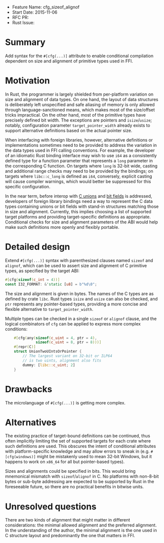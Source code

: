 - Feature Name: cfg_sizeof_alignof
- Start Date: 2015-11-06
- RFC PR:
- Rust Issue:

# Summary
[summary]: #summary

Add syntax for the `#[cfg(...)]` attribute to enable conditional compilation
dependent on size and alignment of primitive types used in FFI.

# Motivation
[motivation]: #motivation

In Rust, the programmer is largely shielded from per-platform variation on
size and alignment of data types. On one hand, the layout of data structures
is deliberately left unspecified and safe aliasing of memory is only allowed
through language-sanctioned means, which makes most of the size/offset
tricks impractical. On the other hand, most of the primitive types have
precisely defined bit width. The exceptions are pointers and `isize`/`usize`;
notably, configuration parameter `target_pointer_width` already exists
to support alternative definitions based on the actual pointer size.

When interfacing with foreign libraries, however, alternative definitions or
implementations sometimes need to be provided to address the variation
in the data types used in FFI calling conventions. For example, the developer
of an idiomatic Rust binding interface may wish to use `i64` as a consistently
defined type for a function parameter that represents a `long` parameter in
the corresponding C function. On targets where `long` is 32-bit wide, casting
and additional range checks may need to be provided by the bindings; on
targets where `libc::c_long` is defined as `i64`, conversely, explicit
casting will cause compiler warnings, which would better be suppressed for
this specific configuration.

In the near term, before interop with [C unions][rfcs#877] and
[bit fields][rfcs#314] is addressed, developers of foreign library bindings
need a way to represent the C data types containing unions or bit fields
with stand-in structures matching those in size and alignment. Currently,
this implies choosing a list of supported target platforms and providing
target-specific definitions as appropriate. Conditional checks for size and
alignment parameters of the ABI would help make such definitions more openly
and flexibly portable.

[rfcs#877]: https://github.com/rust-lang/rfcs/issues/877
[rfcs#314]: https://github.com/rust-lang/rfcs/issues/314

# Detailed design
[design]: #detailed-design

Extend `#[cfg(...)]` syntax with parenthesized clauses named `sizeof` and
`alignof`, which can be used to assert size and alignment of C primitive
types, as specified by the target ABI:

```rust
#[cfg(sizeof(c_int = 4))]
const I32_FORMAT: &'static [u8] = b"%d\0";
```

The size and alignment is given in bytes. The names of the C types are
as defined by crate `libc`. Rust types `isize` and `usize` can also be
checked, and `ptr` represents any pointer-based types, providing a
more concise and flexible alternative to `target_pointer_width`.

Multiple types can be checked in a single `sizeof` or `alignof`
clause, and the logical combinators of `cfg` can be applied to
express more complex conditions:

```rust
    #[cfg(any(sizeof(c_uint = 4, ptr = 4),
              sizeof(c_uint = 8, ptr = 8)))]
    #[repr(C)]
    struct UnionTwoUIntsOrPointer {
        // The largest variant on 32-bit or ILP64
        // is two uints, alignment also fits
        dummy: [libc::c_uint; 2]
    }
```

# Drawbacks
[drawbacks]: #drawbacks

The microlanguage of `#[cfg(...)]` is getting more complex.

# Alternatives
[alternatives]: #alternatives

The existing practice of target-bound definitions can be continued, thus
often implicitly limiting the set of supported targets for each crate
where such definitions are used. This obscures the intent of conditional
attributes with platform-specific knowledge and may allow errors to sneak in
(e.g. `#[cfg(windows)]` might be mistakenly used to mean 32-bit Windows,
but it happens to work on `x86_64` for all but pointer-based types).

Sizes and alignments could be specified in bits. This would bring mnemonical
mismatch with `sizeof`/`alignof` in C. No platforms with non-8-bit bytes
or sub-byte addressing are expected to be supported by Rust in the foreseeable
future, so there are no practical benefits in bitwise units.

# Unresolved questions
[unresolved]: #unresolved-questions

There are two kinds of alignment that might matter in different
considerations: the minimal allowed alignment and the preferred alignment.
In the understanding of the author, the minimal alignment is the one used in C
structure layout and predominantly the one that matters in FFI.
